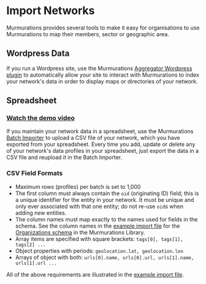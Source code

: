 # Import Networks

Murmurations provides several tools to make it easy for organisations to use Murmurations to map their members, sector or geographic area.

## Wordpress Data

If you run a Wordpress site, use the Murmurations [Aggregator Wordpress plugin](/developers/wp-aggregator.md) to automatically allow your site to interact with Murmurations to index your network's data in order to display maps or directories of your network.

## Spreadsheet

### [Watch the demo video](https://player.vimeo.com/video/807714220)

If you maintain your network data in a spreadsheet, use the Murmurations [Batch Importer](https://test-tools.murmurations.network/batch-importer) to upload a CSV file of your network, which you have exported from your spreadsheet. Every time you add, update or delete any of your network's data profiles in your spreadsheet, just export the data in a CSV file and reupload it in the Batch Importer.

### CSV Field Formats

- Maximum rows (profiles) per batch is set to 1,000
- The first column must always contain the `oid` (originating ID) field; this is a unique identifier for the entity in your network. It must be unique and only ever associated with that one entity; do not re-use `oid`s when adding new entities.
- The column names must map exactly to the names used for fields in the schema. See the column names in the [example import file](https://github.com/MurmurationsNetwork/MurmurationsServices/blob/main/tests/organizations_schema-v1.0.0-example-import.csv) for the [Organizations schema](https://github.com/MurmurationsNetwork/MurmurationsLibrary/blob/test/schemas/organizations_schema-v1.0.0.json) in the Murmurations Library.
- Array items are specified with square brackets: `tags[0], tags[1], tags[2] ...`
- Object properties with periods: `geolocation.lat, geolocation.lon`
- Arrays of object with both: `urls[0].name, urls[0].url, urls[1].name, urls[1].url ...`

All of the above requirements are illustrated in the [example import file](https://github.com/MurmurationsNetwork/MurmurationsServices/blob/main/tests/organizations_schema-v1.0.0-example-import.csv).
